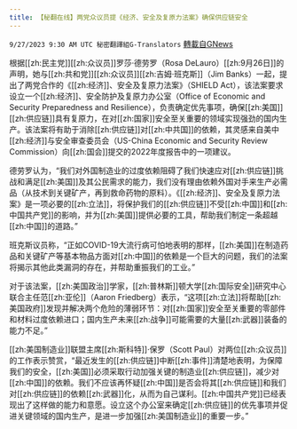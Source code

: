 ```yaml
---
title: 【秘翻在线】两党众议员提《经济、安全及复原力法案》确保供应链安全
---
```

`9/27/2023 9:30 AM UTC 秘密翻譯組G-Translators` [轉載自GNews](https://gnews.org/articles/1746525)

根据[[zh:民主党]][[zh:众议员]]罗莎·德劳罗（Rosa DeLauro）[[zh:9月26日]]的声明，她与[[zh:共和党]][[zh:众议员]][[zh:吉姆·班克斯]]（Jim Banks）一起，提出了两党合作的《[[zh:经济]]、安全及复原力法案》（SHIELD Act），该法案要求设立一个[[zh:经济]]、安全防护及复原力办公室（Office of Economic and Security Preparedness and Resilience），负责确定优先事项，确保[[zh:美国]][[zh:供应链]]具有复原力，在对[[zh:国家]]安全至关重要的领域实现强劲的国内生产。该法案将有助于消除[[zh:供应链]]对[[zh:中共国]]的依赖，其灵感来自美中[[zh:经济]]与安全审查委员会（US-China Economic and Security Review Commission）向[[zh:国会]]提交的2022年度报告中的一项建议。

德劳罗认为，“我们对外国制造业的过度依赖阻碍了我们快速应对[[zh:供应链]]挑战和满足[[zh:美国]]及其公民需求的能力，我们没有理由依赖外国对手来生产必需品（从技术到关键矿产，再到救命药物的原料）。《[[zh:经济]]、安全及复原力法案》是一项必要的[[zh:立法]]，将保护我们的[[zh:供应链]]不受[[zh:中国]]和[[zh:中国共产党]]的影响，并为[[zh:美国]]提供必要的工具，帮助我们制定一条超越[[zh:中国]]的道路。”

班克斯议员称，“正如COVID-19大流行病可怕地表明的那样，[[zh:美国]]在制造药品和关键矿产等基本物品方面对[[zh:中国]]的依赖是一个巨大的问题，我们的法案将揭示其他此类漏洞的存在，并帮助重振我们的工业。”

对于该法案，[[zh:美国政治]]学家，[[zh:普林斯]]顿大学[[zh:国际安全]]研究中心联合主任范[[zh:亚伦]]（Aaron Friedberg）表示，“这项[[zh:立法]]将帮助[[zh:美国政府]]发现并解决两个危险的薄弱环节：对[[zh:国家]]安全至关重要的零部件和材料过度依赖进口；国内生产未来[[zh:战争]]可能需要的大量[[zh:武器]]装备的能力不足。”

[[zh:美国制造业]]联盟主席[[zh:斯科特]]·保罗（Scott Paul）对两位[[zh:众议员]]的工作表示赞赏，“最近发生的[[zh:供应链]]中断[[zh:事件]]清楚地表明，为保障我们的安全，[[zh:美国]]必须采取行动加强关键的制造业[[zh:供应链]]，减少对[[zh:中国]]的依赖。我们不应该再怀疑[[zh:中国]]是否会将其[[zh:供应链]]和我们对[[zh:供应链]]的依赖[[zh:武器]]化，从而为自己谋利。[[zh:中国共产党]]已经表现出了这样做的能力和意愿。设立这个办公室来确定[[zh:供应链]]的优先事项并促进关键领域的国内生产，是进一步加强[[zh:美国制造业]]的重要一步。”
